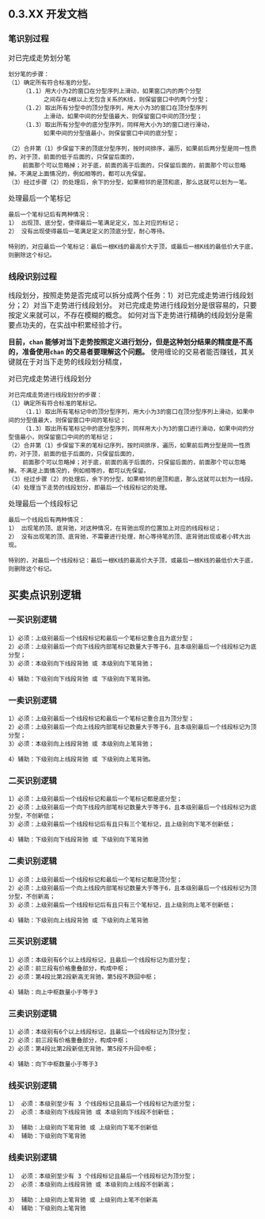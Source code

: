 ## 0.3.XX 开发文档


### 笔识别过程

对已完成走势划分笔

    划分笔的步骤：
    （1）确定所有符合标准的分型。
        （1.1）用大小为2的窗口在分型序列上滑动，如果窗口内的两个分型
              之间存在4根以上无包含关系的K线，则保留窗口中的两个分型；
        （1.2）取出所有分型中的顶分型序列，用大小为3的窗口在顶分型序列
              上滑动，如果中间的分型值最大，则保留窗口中间的顶分型；
        （1.3）取出所有分型中的底分型序列，同样用大小为3的窗口进行滑动，
              如果中间的分型值最小，则保留窗口中间的底分型；
        
    （2）合并第（1）步保留下来的顶底分型序列，按时间排序，遍历，如果前后两分型是同一性质的，对于顶，前面的低于后面的，只保留后面的，
        前面那个可以忽略掉；对于底，前面的高于后面的，只保留后面的，前面那个可以忽略掉。不满足上面情况的，例如相等的，都可以先保留。
    （3）经过步骤（2）的处理后，余下的分型，如果相邻的是顶和底，那么这就可以划为一笔。


处理最后一个笔标记

    最后一个笔标记后有两种情况：
    1） 出现顶、底分型，使得最后一笔满足定义，加上对应的标记；
    2） 没有出现使得最后一笔满足定义的顶底分型，耐心等待。

    特别的，对应最后一个笔标记：最后一根K线的最高价大于顶，或最后一根K线的最低价大于底，则删除这个标记。

### 线段识别过程

线段划分，按照走势是否完成可以拆分成两个任务：1）对已完成走势进行线段划分；2）对当下走势进行线段划分。
对已完成走势进行线段划分是很容易的，只要按定义来就可以，不存在模糊的概念。
如何对当下走势进行精确的线段划分是需要点功夫的，在实战中积累经验才行。

**目前，`chan` 能够对当下走势按照定义进行划分，但是这种划分结果的精度是不高的，准备使用`chan` 的交易者要理解这个问题。**
使用缠论的交易者能否赚钱，其关键就在于对当下走势的线段划分精度，

对已完成走势进行线段划分

    对已完成走势进行线段划分的步骤：
    （1）确定所有符合标准的笔标记。
        （1.1）取出所有笔标记中的顶分型序列，用大小为3的窗口在顶分型序列上滑动，如果中间的分型值最大，则保留窗口中间的笔标记；
        （1.3）取出所有笔标记中的底分型序列，同样用大小为3的窗口进行滑动，如果中间的分型值最小，则保留窗口中间的的笔标记；
    （2）合并第（1）步保留下来的笔标记序列，按时间排序，遍历，如果前后两分型是同一性质的，对于顶，前面的低于后面的，只保留后面的，
        前面那个可以忽略掉；对于底，前面的高于后面的，只保留后面的，前面那个可以忽略掉。不满足上面情况的，例如相等的，都可以先保留。
    （3）经过步骤（2）的处理后，余下的分型，如果相邻的是顶和底，那么这就可以划为一线段。
    （4）处理当下走势的线段划分，即最后一个线段标记的处理。

处理最后一个线段标记

    最后一个线段后有两种情况：
    1） 出现笔的顶、底背驰，对这种情况，在背驰出现的位置加上对应的线段标记；
    2） 没有出现笔的顶、底背驰，不需要进行处理，耐心等待笔的顶、底背驰出现或者小转大出现。

    特别的，对最后一个线段标记：最后一根K线的最高价大于顶，或最后一根K线的最低价大于底，则删除这个标记。
    

## 买卖点识别逻辑


### 一买识别逻辑

    1）必须：上级别最后一个线段标记和最后一个笔标记重合且为底分型；
    2）必须：上级别最后一个向下线段内部笔标记数量大于等于6，且本级别最后一个线段标记为底分型；
    3）必须：本级别向下线段背驰 或 本级别向下笔背驰；

    4）辅助：下级别向下线段背驰 或 下级别向下笔背驰。
    
    
### 一卖识别逻辑
    
    1）必须：上级别最后一个线段标记和最后一个笔标记重合且为顶分型；
    2）必须：上级别最后一个向上线段内部笔标记数量大于等于6，且本级别最后一个线段标记为顶分型；
    3）必须：本级别向上线段背驰 或 本级别向上笔背驰；

    4）辅助：下级别向上线段背驰 或 下级别向上笔背驰。

### 二买识别逻辑

    1）必须：上级别最后一个线段标记和最后一个笔标记都是底分型；
    2）必须：上级别最后一个向下线段内部笔标记数量大于等于6，且本级别最后一个线段标记为底分型，不创新低；
    3）必须：上级别最后一个线段标记后有且只有三个笔标记，且上级别向下笔不创新低；

    4）辅助：下级别向下线段背驰 或 下级别向下笔背驰


### 二卖识别逻辑
    
    1）必须：上级别最后一个线段标记和最后一个笔标记都是顶分型；
    2）必须：上级别最后一个向上线段内部笔标记数量大于等于6，且本级别最后一个线段标记为顶分型，不创新高；
    3）必须：上级别最后一个线段标记后有且只有三个笔标记，且上级别向上笔不创新低；

    4）辅助：下级别向上线段背驰 或 下级别向上笔背驰


### 三买识别逻辑

    1）必须：本级别有6个以上线段标记，且最后一个线段标记为底分型；
    2）必须：前三段有价格重叠部分，构成中枢；
    2）必须：第4段比第2段新高无背驰，第5段不跌回中枢；

    4）辅助：向上中枢数量小于等于3


### 三卖识别逻辑

    1）必须：本级别有6个以上线段标记，且最后一个线段标记为顶分型；
    2）必须：前三段有价格重叠部分，构成中枢；
    2）必须：第4段比第2段新低无背驰，第5段不升回中枢；

    4）辅助：向下中枢数量小于等于3


### 线买识别逻辑

    1） 必须：本级别至少有 3 个线段标记且最后一个线段标记为底分型；
    2） 必须：本级别向下线段背驰 或 本级别向下线段不创新低；

    3） 辅助：上级别向下笔背驰 或 上级别向下笔不创新低
    4） 辅助：下级别向下笔背驰
    
### 线卖识别逻辑
    
    1） 必须：本级别至少有 3 个线段标记且最后一个线段标记为顶分型；
    2） 必须：本级别向上线段背驰 或 本级别向上线段不创新高；

    3） 辅助：上级别向上笔背驰 或 上级别向上笔不创新高
    4） 辅助：下级别向上笔背驰


